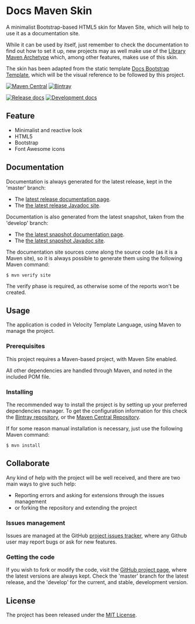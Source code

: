 # Docs Maven Skin

A minimalist Bootstrap-based HTML5 skin for Maven Site, which will help to use it as a documentation site.

While it can be used by itself, just remember to check the documentation to find out how to set it up, new projects may as well make use of the [Library Maven Archetype][library-archetype] which, among other features, makes use of this skin.

The skin has been adapted from the static template [Docs Bootstrap Template][docs-template], which will be the visual reference to be followed by this project.

[![Maven Central](https://img.shields.io/maven-central/v/com.wandrell.maven.skins/docs-maven-skin.svg)][maven-repo]
[![Bintray](https://api.bintray.com/packages/bernardo-mg/maven/docs-maven-skin/images/download.svg)][bintray-repo]

[![Release docs](https://img.shields.io/badge/docs-release-blue.svg)][site-release]
[![Development docs](https://img.shields.io/badge/docs-develop-blue.svg)][site-develop]

## Feature

- Minimalist and reactive look
- HTML5
- Bootstrap
- Font Awesome icons

## Documentation

Documentation is always generated for the latest release, kept in the 'master' branch:

- The [latest release documentation page][site-release].
- The [the latest release Javadoc site][javadoc-release].

Documentation is also generated from the latest snapshot, taken from the 'develop' branch:

- The [the latest snapshot documentation page][site-develop].
- The [the latest snapshot Javadoc site][javadoc-develop].

The documentation site sources come along the source code (as it is a Maven site), so it is always possible to generate them using the following Maven command:

```
$ mvn verify site
```

The verify phase is required, as otherwise some of the reports won't be created.

## Usage

The application is coded in Velocity Template Language, using Maven to manage the project.

### Prerequisites

This project requires a Maven-based project, with Maven Site enabled.

All other dependencies are handled through Maven, and noted in the included POM file.

### Installing

The recommended way to install the project is by setting up your preferred dependencies manager. To get the configuration information for this check the [Bintray repository][bintray-repo], or the [Maven Central Repository][maven-repo].

If for some reason manual installation is necessary, just use the following Maven command:

```
$ mvn install
```

## Collaborate

Any kind of help with the project will be well received, and there are two main ways to give such help:

- Reporting errors and asking for extensions through the issues management
- or forking the repository and extending the project

### Issues management

Issues are managed at the GitHub [project issues tracker][issues], where any Github user may report bugs or ask for new features.

### Getting the code

If you wish to fork or modify the code, visit the [GitHub project page][scm], where the latest versions are always kept. Check the 'master' branch for the latest release, and the 'develop' for the current, and stable, development version.

## License

The project has been released under the [MIT License][license].

[library-archetype]: https://github.com/bernardo-mg/library-maven-archetype
[docs-template]: https://github.com/Bernardo-MG/docs-maven-skin
[bintray-repo]: https://bintray.com/bernardo-mg/maven/docs-maven-skin/view
[maven-repo]: http://mvnrepository.com/artifact/com.wandrell.maven.skins/docs-maven-skin
[issues]: https://github.com/Bernardo-MG/docs-maven-skin/issues
[javadoc-develop]: http://docs.wandrell.com/development/maven/docs-maven-skin/apidocs
[javadoc-release]: http://docs.wandrell.com/maven/docs-maven-skin/apidocs
[license]: http://www.opensource.org/licenses/mit-license.php
[scm]: https://github.com/Bernardo-MG/docs-maven-skin
[site-develop]: http://docs.wandrell.com/development/maven/docs-maven-skin
[site-release]: http://docs.wandrell.com/maven/docs-maven-skin
